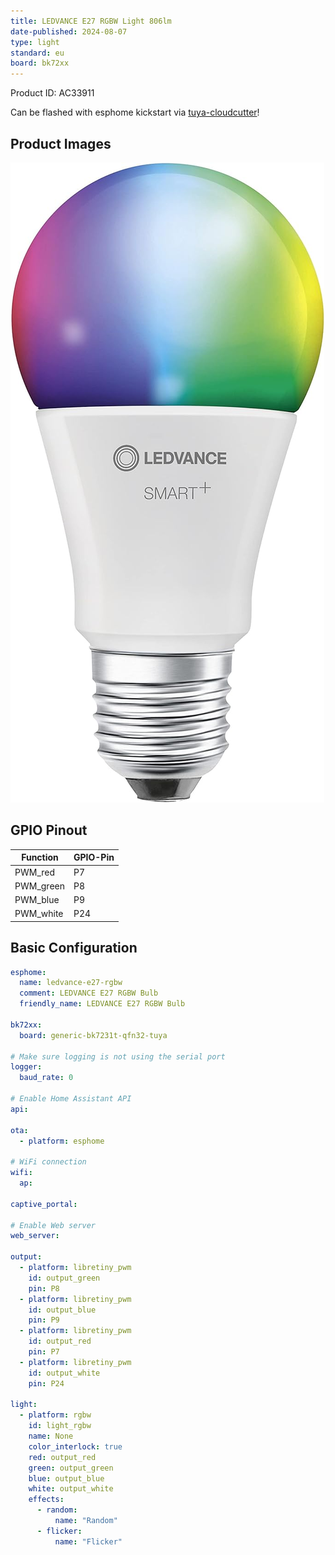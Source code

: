 ```yaml
---
title: LEDVANCE E27 RGBW Light 806lm
date-published: 2024-08-07
type: light
standard: eu
board: bk72xx
---
```


Product ID: AC33911

Can be flashed with esphome kickstart via [tuya-cloudcutter](https://github.com/tuya-cloudcutter/tuya-cloudcutter)!

## Product Images

![LEDVANCE E27 RGBW Light](ledvance-e27-rgbw.jpg "LEDVANCE E27 RGBW Light")

## GPIO Pinout

| Function   | GPIO-Pin |
| ---------- | -------- |
| PWM_red    | P7       |
| PWM_green  | P8       |
| PWM_blue   | P9       |
| PWM_white  | P24      |

## Basic Configuration

```yaml
esphome:
  name: ledvance-e27-rgbw
  comment: LEDVANCE E27 RGBW Bulb
  friendly_name: LEDVANCE E27 RGBW Bulb

bk72xx:
  board: generic-bk7231t-qfn32-tuya

# Make sure logging is not using the serial port
logger:
  baud_rate: 0

# Enable Home Assistant API
api:

ota:
  - platform: esphome

# WiFi connection
wifi:
  ap:

captive_portal:

# Enable Web server
web_server:

output:
  - platform: libretiny_pwm
    id: output_green
    pin: P8
  - platform: libretiny_pwm
    id: output_blue
    pin: P9
  - platform: libretiny_pwm
    id: output_red
    pin: P7
  - platform: libretiny_pwm
    id: output_white
    pin: P24

light:
  - platform: rgbw
    id: light_rgbw
    name: None
    color_interlock: true
    red: output_red
    green: output_green
    blue: output_blue
    white: output_white
    effects:
      - random:
          name: "Random"
      - flicker:
          name: "Flicker"
```

